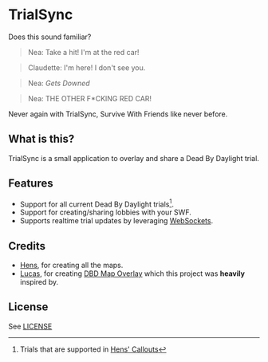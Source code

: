 # TrialSync

Does this sound familiar?

> Nea: Take a hit! I'm at the red car!

> Claudette: I'm here! I don't see you.

> Nea: _Gets Downed_

> Nea: THE OTHER F\*CKING RED CAR!

Never again with TrialSync, Survive With Friends like never before.

## What is this?

TrialSync is a small application to overlay and share a Dead By Daylight trial.

## Features

- Support for all current Dead By Daylight trials[^1].
- Support for creating/sharing lobbies with your SWF.
- Supports realtime trial updates by leveraging [WebSockets]().

## Credits

- [Hens](https://hens333.com/), for creating all the maps.
- [Lucas](https://github.com/LucaFontanot), for creating [DBD Map Overlay](https://github.com/LucaFontanot/dbd-map-overlay) which this project was **heavily** inspired by.

## License

See [LICENSE](LICENSE)

[^1]: Trials that are supported in [Hens' Callouts](https://hens333.com/callouts/)
